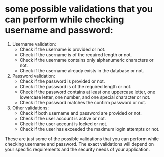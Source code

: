 # some possible validations that you can perform while checking username and password:

1. Username validation:
   - Check if the username is provided or not.
   - Check if the username is of the required length or not.
   - Check if the username contains only alphanumeric characters or not.
   - Check if the username already exists in the database or not.
2. Password validation:
   - Check if the password is provided or not.
   - Check if the password is of the required length or not.
   - Check if the password contains at least one uppercase letter, one lowercase letter, one number, and one special character or not.
   - Check if the password matches the confirm password or not.
3. Other validations:
   - Check if both username and password are provided or not.
   - Check if the user account is active or not.
   - Check if the user account is locked or not.
   - Check if the user has exceeded the maximum login attempts or not.

These are just some of the possible validations that you can perform while checking username and password. The exact validations will depend on your specific requirements and the security needs of your application.